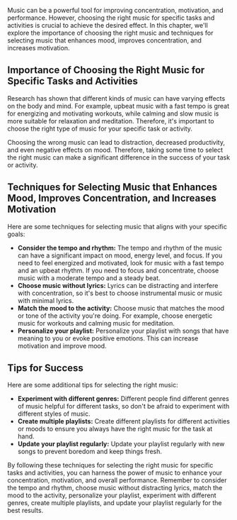 
Music can be a powerful tool for improving concentration, motivation, and performance. However, choosing the right music for specific tasks and activities is crucial to achieve the desired effect. In this chapter, we'll explore the importance of choosing the right music and techniques for selecting music that enhances mood, improves concentration, and increases motivation.

Importance of Choosing the Right Music for Specific Tasks and Activities
------------------------------------------------------------------------

Research has shown that different kinds of music can have varying effects on the body and mind. For example, upbeat music with a fast tempo is great for energizing and motivating workouts, while calming and slow music is more suitable for relaxation and meditation. Therefore, it's important to choose the right type of music for your specific task or activity.

Choosing the wrong music can lead to distraction, decreased productivity, and even negative effects on mood. Therefore, taking some time to select the right music can make a significant difference in the success of your task or activity.

Techniques for Selecting Music that Enhances Mood, Improves Concentration, and Increases Motivation
---------------------------------------------------------------------------------------------------

Here are some techniques for selecting music that aligns with your specific goals:

* **Consider the tempo and rhythm:** The tempo and rhythm of the music can have a significant impact on mood, energy level, and focus. If you need to feel energized and motivated, look for music with a fast tempo and an upbeat rhythm. If you need to focus and concentrate, choose music with a moderate tempo and a steady beat.
* **Choose music without lyrics:** Lyrics can be distracting and interfere with concentration, so it's best to choose instrumental music or music with minimal lyrics.
* **Match the mood to the activity:** Choose music that matches the mood or tone of the activity you're doing. For example, choose energetic music for workouts and calming music for meditation.
* **Personalize your playlist:** Personalize your playlist with songs that have meaning to you or evoke positive emotions. This can increase motivation and improve mood.

Tips for Success
----------------

Here are some additional tips for selecting the right music:

* **Experiment with different genres:** Different people find different genres of music helpful for different tasks, so don't be afraid to experiment with different styles of music.
* **Create multiple playlists:** Create different playlists for different activities or moods to ensure you always have the right music for the task at hand.
* **Update your playlist regularly:** Update your playlist regularly with new songs to prevent boredom and keep things fresh.

By following these techniques for selecting the right music for specific tasks and activities, you can harness the power of music to enhance your concentration, motivation, and overall performance. Remember to consider the tempo and rhythm, choose music without distracting lyrics, match the mood to the activity, personalize your playlist, experiment with different genres, create multiple playlists, and update your playlist regularly for the best results.
